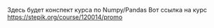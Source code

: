 Здесь будет конспект курса по Numpy/Pandas
Вот ссылка на курс
https://stepik.org/course/120014/promo
